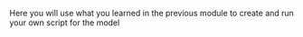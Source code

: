 Here you will use what you learned in the previous module to create and run your own script for the model

